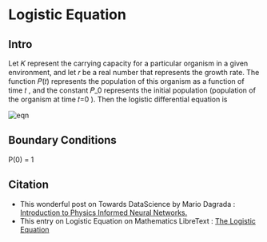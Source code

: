 # Logistic Equation
## Intro
Let  𝐾  represent the carrying capacity for a particular organism in a given environment, and let  𝑟  be a real number that represents the growth rate. The function  𝑃(𝑡)  represents the population of this organism as a function of time  𝑡 , and the constant  𝑃_0  represents the initial population (population of the organism at time  𝑡=0 ). Then the logistic differential equation is

![eqn](https://latex.codecogs.com/svg.image?\huge&space;\bg{white}\frac{dP}{dt}=rP(1-\frac{P}{K}))

## Boundary Conditions
P(0) = 1

## Citation
- This wonderful post on Towards DataScience by Mario Dagrada : [Introduction to Physics Informed Neural Networks.](https://towardsdatascience.com/solving-differential-equations-with-neural-networks-afdcf7b8bcc4)
- This entry on Logistic Equation on Mathematics LibreText : [The Logistic Equation](https://math.libretexts.org/Bookshelves/Calculus/Book%3A_Calculus_(OpenStax)/08%3A_Introduction_to_Differential_Equations/8.4%3A_The_Logistic_Equation)
